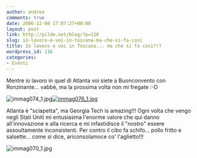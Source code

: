 ```yaml
---
author: andrea
comments: true
date: 2006-12-08 17:07:27+00:00
layout: post
link: http://pilde.net/blog/?p=116
slug: io-lavoro-e-voi-in-toscana-ma-che-si-fa-cosi
title: Io lavoro e voi in Toscana... ma che si fa così?!?
wordpress_id: 116
categories:
- Eventi
---
```


Mentre io lavoro in quel di Atlanta voi siete a Buonconvento con Ronzinante... vabbè, ma la prossima volta non mi fregate :-D

![immag074_1.jpg](http://pilde.net/blog/wp-content/uploads/2006/12/immag074_1.jpg)[![immag076_1.jpg](http://pilde.net/blog/wp-content/uploads/2006/12/immag076_1.jpg)](http://pilde.net/blog/wp-content/uploads/2006/12/immag076_1.jpg)

Atlanta è "sciapetta", ma Georgia Tech is amazing!!! Ogni volta che vengo negli Stati Uniti mi entusiasma l'enorme valore che qui danno all'innovazione e alla ricerca e mi infastidisce il "nostro" essere assoultamente inconsistenti. Per contro il cibo fa schifo... pollo fritto e salsette... come si dice, ariconsolamoce co' l'aglietto!!!

![immag070_1.jpg](http://pilde.net/blog/wp-content/uploads/2006/12/immag070_1.jpg)
